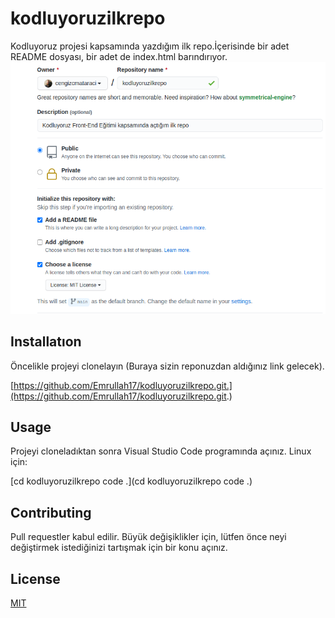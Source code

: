 # kodluyoruzilkrepo
Kodluyoruz projesi kapsamında yazdığım ilk repo.İçerisinde bir adet README dosyası, bir adet de index.html barındırıyor.
![](https://github.com/Kodluyoruz/taskforce/blob/main/git/odev1/figures/github.png)
## Installatıon
Öncelikle projeyi clonelayın (Buraya sizin reponuzdan aldığınız link gelecek).

[https://github.com/Emrullah17/kodluyoruzilkrepo.git.](https://github.com/Emrullah17/kodluyoruzilkrepo.git.)
## Usage
Projeyi cloneladıktan sonra Visual Studio Code programında açınız.
Linux için:

[cd kodluyoruzilkrepo
code .](cd kodluyoruzilkrepo
code .)
## Contributing 
Pull requestler kabul edilir. Büyük değişiklikler için, lütfen önce neyi değiştirmek istediğinizi tartışmak için bir konu açınız.
## License
[MIT](https://choosealicense.com/licenses/mit/) 
